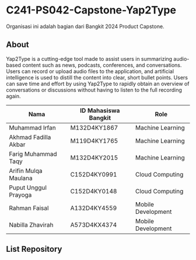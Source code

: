 # C241-PS042-Capstone-Yap2Type

Organisasi ini adalah bagian dari Bangkit 2024 Product Capstone.

## About

Yap2Type is a cutting-edge tool made to assist users in summarizing audio-based content such as news, podcasts, conferences, and conversations. Users can record or upload audio files to the application, and artificial intelligence is used to distill the content into clear, short bullet points. Users can save time and effort by using Yap2Type to rapidly obtain an overview of conversations or discussions without having to listen to the full recording again.


| Nama                        | ID Mahasiswa Bangkit |    Role             |
| --------------------------- | -------------------- | ------------------- |
| Muhammad Irfan		          | M132D4KY1867         | Machine Learning    | 
| Akhmad Fadilla Akbar	      | M119D4KY1765         | Machine Learning    |
| Farig Muhammad Taqy         | M132D4KY2015         | Machine Learning    |
| Arifin Mulqa Maulana        | C152D4KY0991         | Cloud Computing	   |
| Puput Unggul Prayoga        | C152D4KY0148         | Cloud Computing	   |
| Rahman Faisal    	          | A132D4KY4559         | Mobile Development  |
| Nabilla Zhavirah 	          | A573D4KX4374         | Mobile Development  |

## List Repository

